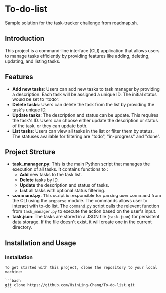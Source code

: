 # To-do-list

Sample solution for the task-tracker challenge from roadmap.sh.

## Introduction

This project is a command-line interface (CLI) application that allows users to manage tasks efficiently by providing features like adding, deleting, updating, and listing tasks.

## Features

- **Add new tasks**: Users can add new tasks to task manager by providing a description. Each task will be assigned a unique ID. The initial status would be set to "todo".
- **Delete tasks**: Users can delete the task from the list by providing the task's unique ID.
- **Update tasks**: The description and status can be update. This requires the task's ID. Users can choose either update the description or status of the task, or they can update both.
- **List tasks**: Users can view all tasks in the list or filter them by status. The statuses available for filtering are "todo", "in-progress" and "done".

## Project Strcture

- **task_manager.py**:
  This is the main Python script that manages the execution of all tasks. It contains functions to :
  - **Add** new tasks to the task list.
  - **Delete** tasks by ID.
  - **Update** the description and status of tasks.
  - **List** all tasks with optional status filtering.
- **command.py**:
  This script is responsible for parsing user command from the CLI using the `argparse` module. The commands allows user to interact with to-do list.
  The `command.py` script calls the relevent function from `task_manager.py` to execute the action based on the user's input.
- **task.json**:
  The tasks are stored in a JSON file (`task.json`) for persistent data storage. If the file doesn't exist, it will create one in the current directory.

## Installation and Usage

### Installation

    To get started with this project, clone the repository to your local machine:

    ```bash
    git clone https://github.com/HsinLing-Chang/To-do-list.git
    ```
